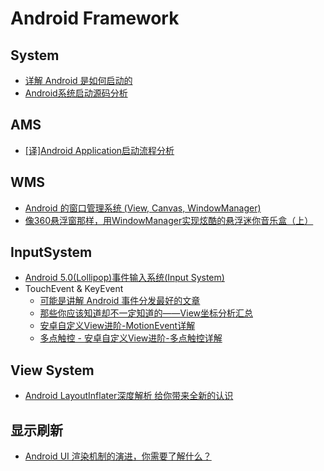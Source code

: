 # Android Framework

## System

* [详解 Android 是如何启动的](http://www.woaitqs.cc/android/2016/06/15/how-android-launch-itself.html)
* [Android系统启动源码分析](http://blog.csdn.net/ynztlxdeai/article/details/69675754)

## AMS

* [\[译\]Android Application启动流程分析](http://www.jianshu.com/p/a5532ecc8377)

## WMS

* [Android 的窗口管理系统 \(View, Canvas, WindowManager\)](http://www.cnblogs.com/samchen2009/p/3367496.html)
* [像360悬浮窗那样，用WindowManager实现炫酷的悬浮迷你音乐盒（上）](http://www.jianshu.com/p/95ceb0a2ed27)

## InputSystem

* [ Android 5.0\(Lollipop\)事件输入系统\(Input System\)](http://blog.csdn.net/jinzhuojun/article/details/41909159)
* TouchEvent & KeyEvent
  * [可能是讲解 Android 事件分发最好的文章](http://www.jianshu.com/p/2be492c1df96)
  * [那些你应该知道却不一定知道的——View坐标分析汇总](http://blog.csdn.net/mr_immortalz/article/details/51168278)
  * [安卓自定义View进阶-MotionEvent详解](http://www.gcssloop.com/customview/motionevent)
  * [多点触控 - 安卓自定义View进阶-多点触控详解](http://www.gcssloop.com/customview/multi-touch)

## View System

* [ Android LayoutInflater深度解析 给你带来全新的认识](http://blog.csdn.net/lmj623565791/article/details/38171465)



## 显示刷新

* [Android UI 渲染机制的演进，你需要了解什么？](https://mp.weixin.qq.com/s/psrDADxwl782Fbs_vzxnQg)

